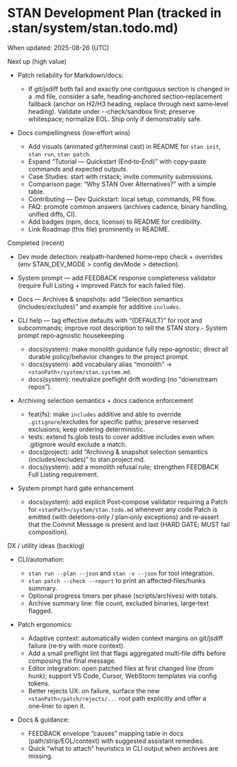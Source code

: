# STAN Development Plan (tracked in .stan/system/stan.todo.md)

When updated: 2025-08-26 (UTC)

Next up (high value)

- Patch reliability for Markdown/docs:
  - If git/jsdiff both fail and exactly one contiguous section is changed in a
    .md file, consider a safe, heading‑anchored section‑replacement fallback
    (anchor on H2/H3 heading, replace through next same‑level heading).
    Validate under --check/sandbox first; preserve whitespace; normalize EOL.
    Ship only if demonstrably safe.

- Docs compellingness (low‑effort wins)
  - Add visuals (animated gif/terminal cast) in README for `stan init`, `stan run`, `stan patch`.
  - Expand “Tutorial — Quickstart (End‑to‑End)” with copy‑paste commands and expected outputs.
  - Case Studies: start with rrstack; invite community submissions.
  - Comparison page: “Why STAN Over Alternatives?” with a simple table.
  - Contributing — Dev Quickstart: local setup, commands, PR flow.
  - FAQ: promote common answers (archives cadence, binary handling, unified diffs, CI).
  - Add badges (npm, docs, license) to README for credibility.
  - Link Roadmap (this file) prominently in README.

Completed (recent)

- Dev mode detection: realpath‑hardened home‑repo check + overrides
  (env STAN_DEV_MODE > config devMode > detection).
- System prompt — add FEEDBACK response completeness validator (require Full Listing + improved Patch for each failed file).
- Docs — Archives & snapshots: add “Selection semantics (includes/excludes)” and example for additive `includes`.
- CLI help — tag effective defaults with “(DEFAULT)” for root and subcommands; improve root description to tell the STAN story.- System prompt repo‑agnostic housekeeping
  - docs(system): make monolith guidance fully repo‑agnostic; direct all
    durable policy/behavior changes to the project prompt.
  - docs(system): add vocabulary alias “monolith” → `<stanPath>/system/stan.system.md`.
  - docs(system): neutralize preflight drift wording (no “downstream repos”).

- Archiving selection semantics + docs cadence enforcement
  - feat(fs): make `includes` additive and able to override `.gitignore`/excludes for specific paths; preserve reserved exclusions; keep ordering deterministic.
  - tests: extend fs.glob tests to cover additive includes even when .gitignore would exclude a match.
  - docs(project): add “Archiving & snapshot selection semantics (includes/excludes)” to stan.project.md.
  - docs(system): add a monolith refusal rule; strengthen FEEDBACK Full Listing requirement.

- System prompt hard gate enhancement
  - docs(system): add explicit Post‑compose validator requiring a Patch for
    `<stanPath>/system/stan.todo.md` whenever any code Patch is emitted
    (with deletions‑only / plan‑only exceptions) and re‑assert that the
    Commit Message is present and last (HARD GATE; MUST fail composition).

DX / utility ideas (backlog)

- CLI/automation:
  - `stan run --plan --json` and `stan -v --json` for tool integration.
  - `stan patch --check --report` to print an affected‑files/hunks summary.
  - Optional progress timers per phase (scripts/archives) with totals.
  - Archive summary line: file count, excluded binaries, large‑text flagged.

- Patch ergonomics:
  - Adaptive context: automatically widen context margins on git/jsdiff failure (re‑try with more context).
  - Add a small preflight lint that flags aggregated multi‑file diffs before composing the final message.
  - Editor integration: open patched files at first changed line (from hunk);
    support VS Code, Cursor, WebStorm templates via config tokens.
  - Better rejects UX: on failure, surface the new `<stanPath>/patch/rejects/...` root path explicitly and offer a one‑liner to open it.

- Docs & guidance:
  - FEEDBACK envelope “causes” mapping table in docs (path/strip/EOL/context) with suggested assistant remedies.
  - Quick “what to attach” heuristics in CLI output when archives are missing.
